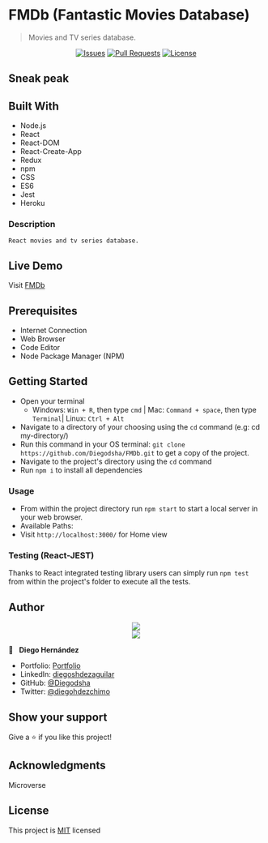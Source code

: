 # FMDb (Fantastic Movies Database)

>Movies and TV series database.

<p align="center">
  <a href="https://github.com/Diegodsha/FMDb/issues">
  <img src="https://img.shields.io/github/issues-raw/Diegodsha/FMDb?style=for-the-badge"
       alt="Issues"></a>
   <a href="https://github.com/Diegodsha/FMDb/pulls">
  <img src="https://img.shields.io/github/issues-pr/Diegodsha/FMDb?style=for-the-badge"
       alt="Pull Requests"></a>
   <a href="https://github.com/Diegodsha/FMDb/blob/develop/LICENSE">
  <img src="https://img.shields.io/github/license/Diegodsha/FMDb?style=for-the-badge"
       alt="License"></a>
</p>

## Sneak peak

## Built With

- Node.js
- React
- React-DOM
- React-Create-App
- Redux
- npm
- CSS
- ES6
- Jest
- Heroku

### Description

    React movies and tv series database.

## Live Demo

Visit [FMDb](https://fmdb-rr.herokuapp.com/)

## Prerequisites

  - Internet Connection
  - Web Browser
  - Code Editor 
  - Node Package Manager (NPM)

## Getting Started

- Open your terminal 
  - Windows: `Win + R`, then type `cmd` | Mac: `Command + space`, then type `Terminal`| Linux: `Ctrl + Alt`
- Navigate to a directory of your choosing using the `cd` command (e.g: cd my-directory/)
- Run this command in your OS terminal: `git clone https://github.com/Diegodsha/FMDb.git` to get a copy of the project.
- Navigate to the project's directory using the `cd` command
- Run `npm i` to install all dependencies

### Usage

- From within the project directory run `npm start` to start a local server in your web browser.
- Available Paths:
 - Visit `http://localhost:3000/` for Home view


### Testing (React-JEST)

Thanks to React integrated testing library users can simply run `npm test` from within the project's folder to execute all the tests.


## Author
<div align="center">
<img src="https://user-images.githubusercontent.com/70416006/121233844-aff9e800-c858-11eb-99e4-d36b833d3fa9.png">
</div>
<div align="center">
<img src="https://user-images.githubusercontent.com/70416006/121235243-42e75200-c85a-11eb-967d-ea05dd5efe1f.png">
</div>

👤 &nbsp; **Diego Hernández**
- Portfolio: [Portfolio](https://dshagui.com/)
- LinkedIn: [diegoshdezaguilar](https://www.linkedin.com/in/diegoshdezaguilar/)
- GitHub: [@Diegodsha](https://github.com/Diegodsha)
- Twitter: [@diegohdezchimo](https://twitter.com/diegohdezchimo)

## Show your support

Give a ⭐️ if you like this project!

## Acknowledgments

Microverse

## License

This project is [MIT](https://github.com/Diegodsha/FMDb/blob/develop/LICENSE) licensed
